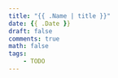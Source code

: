 ```yaml
---
title: "{{ .Name | title }}"
date: {{ .Date }}
draft: false
comments: true
math: false
tags:
    - TODO
---
```


